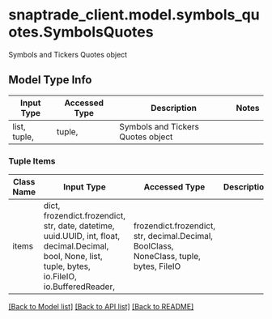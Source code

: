 # snaptrade_client.model.symbols_quotes.SymbolsQuotes

Symbols and Tickers Quotes object

## Model Type Info
Input Type | Accessed Type | Description | Notes
------------ | ------------- | ------------- | -------------
list, tuple,  | tuple,  | Symbols and Tickers Quotes object | 

### Tuple Items
Class Name | Input Type | Accessed Type | Description | Notes
------------- | ------------- | ------------- | ------------- | -------------
items | dict, frozendict.frozendict, str, date, datetime, uuid.UUID, int, float, decimal.Decimal, bool, None, list, tuple, bytes, io.FileIO, io.BufferedReader,  | frozendict.frozendict, str, decimal.Decimal, BoolClass, NoneClass, tuple, bytes, FileIO |  | 

[[Back to Model list]](../../README.md#documentation-for-models) [[Back to API list]](../../README.md#documentation-for-api-endpoints) [[Back to README]](../../README.md)

